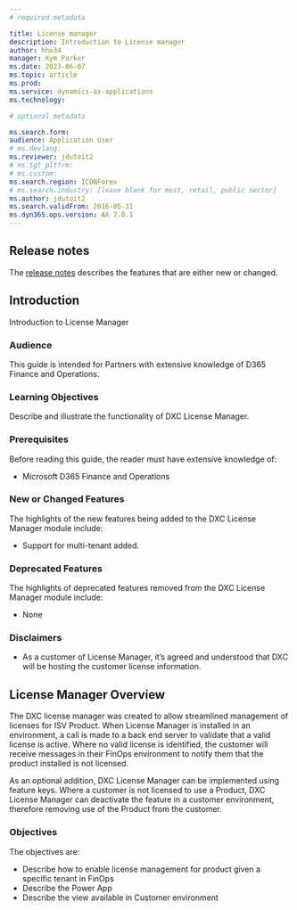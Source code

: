 ```yaml
---
# required metadata

title: License manager
description: Introduction to License manager
author: hho34
manager: Kym Parker
ms.date: 2023-06-07
ms.topic: article
ms.prod: 
ms.service: dynamics-ax-applications
ms.technology: 

# optional metadata

ms.search.form: 
audience: Application User
# ms.devlang: 
ms.reviewer: jdutoit2
# ms.tgt_pltfrm: 
# ms.custom: 
ms.search.region: ICONForex
# ms.search.industry: [leave blank for most, retail, public sector]
ms.author: jdutoit2
ms.search.validFrom: 2016-05-31
ms.dyn365.ops.version: AX 7.0.1
---
```



## Release notes
The [release notes](Release-notes.md) describes the features that are either new or changed. 

## Introduction
Introduction to License Manager

### Audience
This guide is intended for Partners with extensive knowledge of D365 Finance and Operations. 

### Learning Objectives
Describe and illustrate the functionality of DXC License Manager.

### Prerequisites
Before reading this guide, the reader must have extensive knowledge of: 
- Microsoft D365 Finance and Operations

### New or Changed Features
The highlights of the new features being added to the DXC License Manager module include:
- Support for multi-tenant added.

### Deprecated Features
The highlights of deprecated features removed from the DXC License Manager module include:
- None

### Disclaimers
- As a customer of License Manager, it’s agreed and understood that DXC will be hosting the customer license information. 
 
## License Manager Overview
The DXC license manager was created to allow streamlined management of licenses for ISV Product. When License Manager is installed in an environment, a call is made to a back end server to validate that a valid license is active. Where no valid license is identified, the customer will receive messages in their FinOps environment to notify them that the product installed is not licensed. <br>

As an optional addition, DXC License Manager can be implemented using feature keys.  Where a customer is not licensed to use a Product, DXC License Manager can deactivate the feature in a customer environment, therefore removing use of the Product from the customer. <br>

### Objectives
The objectives are: 
- Describe how to enable license management for product given a specific tenant in FinOps
- Describe the Power App
- Describe the view available in Customer environment
 

